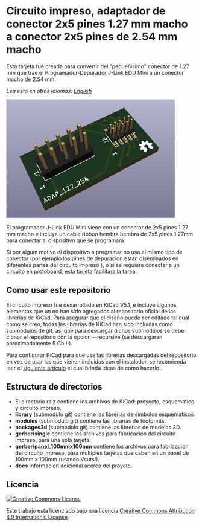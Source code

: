 # Circuito impreso,  adaptador de conector 2x5 pines 1.27 mm macho a conector 2x5 pines  de 2.54 mm  macho

Esta tarjeta fue creada para convertir del "pequeñisimo" conector  de 1.27 mm que trae el  Programador-Depurador J-Link EDU Mini a un conector macho de 2.54 mm.

*Lea esto en otros idiomas: [English](../README.md)*

![PCB 3D picture](pcb3d.png)

El programador J-Link EDU Mini viene con un conector de  2x5 pines  1.27 mm macho e incluye un cable ribbon hembra hembra de 2x5 pines 1.27mm para conectar al dispositivo que se programara.

Si por algum motivo el dispositivo a programar no usa el mismo tipo de conector (por ejemplo los pines de depuracion estan diseminados en diferentes partes del circuito impreso ), o si se requiere conectar a un circuito en protoboard, esta tarjeta facilitara la tarea. 
## Como usar este repositorio

El circuito impreso fue desarrollado en KiCad V5.1, e incluye algunos elementos que un no han sido agregados al repositorio oficial de las librerias de KiCad.  Para asegurar que el diseño puede ser editado tal cual como se creo, todas las librerias de KiCad han sido incluidas como submodulos de git, asi que para descargar dichos submodulos se debe clonar el repositorio con la opcion  --recursive  (se descargaran aproximadamente 5 Gb !!).

Para configurar KiCad para que use las librerias descargadas del repositorio en vez de usar las que vienen incluidas con el instalador, se recomienda leer el [siguiente articulo](https://forum.kicad.info/t/library-management-in-kicad-version-5/14636) el cual brinda ideas de como hacerlo..

## Estructura de directorios

* El directorio raiz contiene los archivos de  KiCad: proyecto, esquematico y circuito impreso.
* __library__  (submodulo git) contiene las librerias de simbolos esquematicos.
* __modules__  (submodulo git) contiene las librarias de footprints.
* __packages3d__ (submodulo git) contiene las librerias de modelos 3D.
* __gerber/single__ contiene los archivos para fabricacion del circuito impreso, para una sola tarjeta.
* __gerber/panel_100mmx100mm__ contiene los archivos para fabricacion del circuito impreso, para multiples tarjetas que caben en un panel de  100mm x 100mm  (usando Vcuts!).
* __docs__ informacion adicional acerca del proyeto.

## Licencia

[![Creative Commons License](https://i.creativecommons.org/l/by/4.0/88x31.png)](http://creativecommons.org/licenses/by/4.0/)

Este trabajo esta licenciado bajo una licencia [Creative Commons Attribution 4.0 International License](http://creativecommons.org/licenses/by/4.0/).
